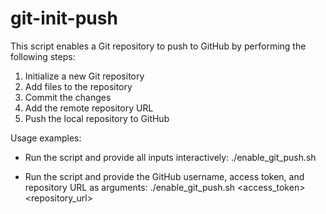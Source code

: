 # git-init-push
This script enables a Git repository to push to GitHub by performing the following steps:
  1. Initialize a new Git repository
  2. Add files to the repository
  3. Commit the changes
  4. Add the remote repository URL
  5. Push the local repository to GitHub

Usage examples:
  - Run the script and provide all inputs interactively:
    ./enable_git_push.sh

  - Run the script and provide the GitHub username, access token, and repository URL as arguments:
    ./enable_git_push.sh <username> <access_token> <repository_url>
